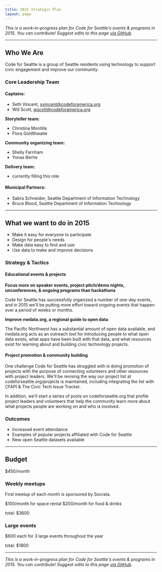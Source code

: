 ```yaml
---
title: 2015 Strategic Plan
layout: page
---
```


_This is a work-in-progress plan for Code for Seattle's events & programs in 2015. You can contribute! Suggest edits to this page [via GitHub](https://github.com/codeforseattle/codeforseattle.github.com/blob/master/plan/2015.md)._

---

## Who We Are

Code for Seattle is a group of Seattle residents using technology to support civic engagement and improve our community.

### Core Leadership Team

#### Captains: 
- Seth Vincent, svincent@codeforamerica.org
- Will Scott, wscott@codeforamerica.org

**Storyteller team:**  

- Christina Montilla
- Flora Goldthwaite

**Community organizing team:**

- Shelly Farnham
- Yonas Berhe

**Delivery team:**

- currently filling this role

#### Municipal Partners:
- Sabra Schneider, Seattle Department of Information Technology
- Bruce Blood, Seattle Department of Information Technology

---

## What we want to do in 2015

- Make it easy for everyone to participate
- Design for people's needs
- Make data easy to find and use
- Use data to make and improve decisions


### Strategy & Tactics


#### Educational events & projects

**Focus more on speaker events, project pitch/demo nights, unconferences, & ongoing programs than hackathons**

Code for Seattle has successfully organized a number of one-day events, and in 2015 we'll be putting more effort toward ongoing events that happen over a period of weeks or months.


**Improve nwdata.org, a regional guide to open data**

The Pacific Northwest has a substantial amount of open data available, and nwdata.org acts as an outreach tool for introducing people to what open data exists, what apps have been built with that data, and what resources exist for learning about and building civic technology projects.


#### Project promotion & community building

One challenge Code for Seattle has struggled with is doing promotion of projects with the purpose of connecting volunteers and other resources with project leaders. We'll be revising the way our project list at codeforseattle.org/projects is maintained, including integrating the list with CFAPI & The Civic Tech Issue Tracker.

In addition, we'll start a series of posts on codeforseattle.org that profile project leaders and volunteers that help the community learn more about what projects people are working on and who is involved.

### Outcomes

- Increased event attendance
- Examples of popular projects affiliated with Code for Seattle
- New open Seattle datasets available


---

## Budget

$450/month

### Weekly meetups

First meetup of each month is sponsored by Socrata.

$100/month for space rental
$200/month for food & drinks

total: $3600

### Large events

$600 each for 3 large events throughout the year

total: $1800

---

_This is a work-in-progress plan for Code for Seattle's events & programs in 2015. You can contribute! Suggest edits to this page [via GitHub](https://github.com/codeforseattle/codeforseattle.github.com/blob/master/plan/2015.md)._

